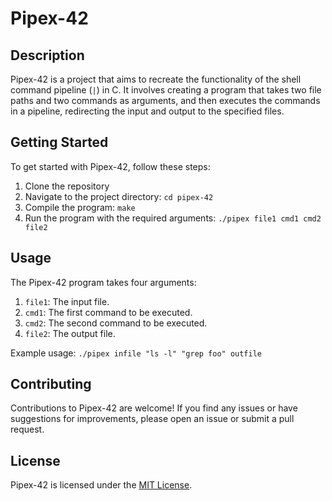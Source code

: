 # Pipex-42

## Description

Pipex-42 is a project that aims to recreate the functionality of the shell command pipeline (`|`) in C. It involves creating a program that takes two file paths and two commands as arguments, and then executes the commands in a pipeline, redirecting the input and output to the specified files.

## Getting Started

To get started with Pipex-42, follow these steps:

1. Clone the repository
2. Navigate to the project directory: `cd pipex-42`
3. Compile the program: `make`
4. Run the program with the required arguments: `./pipex file1 cmd1 cmd2 file2`

## Usage

The Pipex-42 program takes four arguments:

1. `file1`: The input file.
2. `cmd1`: The first command to be executed.
3. `cmd2`: The second command to be executed.
4. `file2`: The output file.

Example usage: `./pipex infile "ls -l" "grep foo" outfile`

## Contributing

Contributions to Pipex-42 are welcome! If you find any issues or have suggestions for improvements, please open an issue or submit a pull request.

## License

Pipex-42 is licensed under the [MIT License](https://opensource.org/licenses/MIT).
